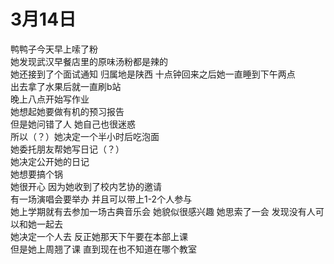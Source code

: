 # 3月14日  
鸭鸭子今天早上嗦了粉  
她发现武汉早餐店里的原味汤粉都是辣的  
她还接到了个面试通知  归属地是陕西
十点钟回来之后她一直睡到下午两点  
出去拿了水果后就一直刷b站  
晚上八点开始写作业  
她想起她要做有机的预习报告  
但是她问错了人 她自己也很迷惑  
所以（？）她决定一个半小时后吃泡面  
她委托朋友帮她写日记（？）  
她决定公开她的日记  
她想要搞个锅  
她很开心  因为她收到了校内艺协的邀请  
有一场演唱会要举办  并且可以带上1-2个人参与  
她上学期就有去参加一场古典音乐会  她貌似很感兴趣
她思索了一会  发现没有人可以和她一起去  
她决定一个人去  反正她那天下午要在本部上课  
但是她上周翘了课  直到现在也不知道在哪个教室
